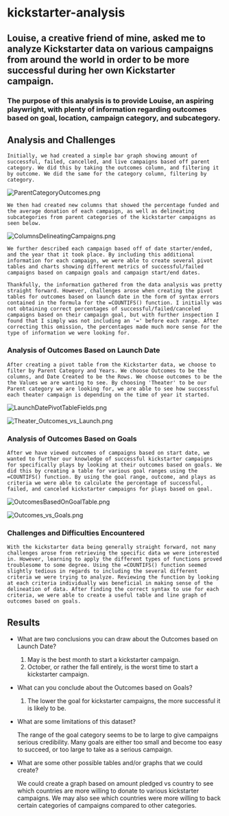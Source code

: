 # kickstarter-analysis

## Louise, a creative friend of mine, asked me to analyze Kickstarter data on various campaigns from around the world in order to be more successful during her own Kickstarter campaign.

### The purpose of this analysis is to provide Louise, an aspiring playwright, with plenty of information regarding outcomes based on goal, location, campaign category, and  subcategory.

## Analysis and Challenges
	Initially, we had created a simple bar graph showing amount of successful, failed, cancelled, and live campaigns based off parent category. We did this by taking the outcomes column, and filtering it by outcome. We did the same for the category column, filtering by category.

![ParentCategoryOutcomes.png](/resources/ParentCategoryOutcomes.png)

	We then had created new columns that showed the percentage funded and the average donation of each campaign, as well as delineating subcategories from parent categories of the kickstarter campaigns as seen below.

![ColumnsDelineatingCampaigns.png](/resources/ColumnsDelineatingCampaigns.png)

	We further described each campaign based off of date starter/ended, and the year that it took place. By including this additional information for each campaign, we were able to create several pivot tables and charts showing different metrics of successful/failed campaigns based on campaign goals and campaign start/end dates.

	Thankfully, the information gathered from the data analysis was pretty straight forward. However, challenges arose when creating the pivot tables for outcomes based on launch date in the form of syntax errors contained in the formula for the =COUNTIFS() function. I initially was not obtaining correct percentages of successful/failed/canceled campaigns based on their campaign goal, but with further inspection I found that I simply was not including an '=' before each range. After correcting this omission, the percentages made much more sense for the type of information we were looking for.

### Analysis of Outcomes Based on Launch Date

	After creating a pivot table from the Kickstarter data, we choose to filter by Parent Category and Years. We choose Outcomes to be the columns, and Date Created to be the Rows. We choose outcomes to be the the Values we are wanting to see. By choosing 'Theater' to be our Parent category we are looking for, we are able to see how successful each theater campaign is depending on the time of year it started.

![LaunchDatePivotTableFields.png](/resources/LaunchDatePivotTableFields.png)

![Theater_Outcomes_vs_Launch.png](/resources/Theater_Outcomes_vs_Launch.png)

### Analysis of Outcomes Based on Goals

	After we have viewed outcomes of campaigns based on start date, we wanted to further our knowledge of successful kickstarter campaigns for specifically plays by looking at their outcomes based on goals. We did this by creating a table for various goal ranges using the =COUNTIFS() function. By using the goal range, outcome, and plays as criteria we were able to calculate the percentage of successful, failed, and canceled kickstarter campaigns for plays based on goal.

![OutcomesBasedOnGoalTable.png](/resources/OutcomesBasedOnGoalTable.png)

![Outcomes_vs_Goals.png](/resources/Outcomes_vs_Goals.png)

### Challenges and Difficulties Encountered

	With the kickstarter data being generally straight forward, not many challenges arose from retrieving the specific data we were interested in. However, learning to apply the different types of functions proved troublesome to some degree. Using the =COUNTIFS() function seemed slightly tedious in regards to including the several different criteria we were trying to analyze. Reviewing the function by looking at each criteria individually was beneficial in making sense of the delineation of data. After finding the correct syntax to use for each criteria, we were able to create a useful table and line graph of outcomes based on goals.

## Results

- What are two conclusions you can draw about the Outcomes based on Launch Date?
	
	1. May is the best month to start a kickstarter campaign.
	2. October, or rather the fall entirely, is the worst time to start a kickstarter campaign.

- What can you conclude about the Outcomes based on Goals?

	1. The lower the goal for kickstarter campaigns, the more successful it is likely to be.

- What are some limitations of this dataset?

	The range of the goal category seems to be to large to give campaigns serious credibility. Many goals are either too small and become too easy to succeed, or too large to take as a serious campaign.

- What are some other possible tables and/or graphs that we could create?

	We could create a graph based on amount pledged vs country to see which countries are more willing to donate to various kickstarter campaigns. We may also see which countries were more willing to back certain categories of campaigns compared to other categories.
